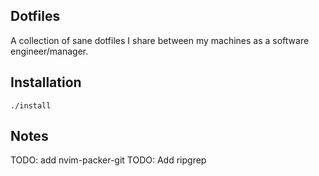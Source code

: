 ## Dotfiles

A collection of sane dotfiles I share between my machines as a software engineer/manager.

## Installation

`./install`

## Notes

TODO: add nvim-packer-git
TODO: Add ripgrep
